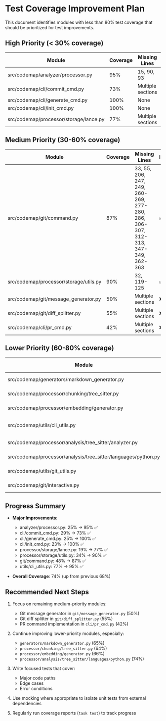 # Test Coverage Improvement Plan

This document identifies modules with less than 80% test coverage that should be prioritized for test improvements.

## High Priority (< 30% coverage)

| Module | Coverage | Missing Lines | Implementation |
|--------|----------|---------------|---------------|
| src/codemap/analyzer/processor.py | 95% | 15, 90, 93 | ✅ |
| src/codemap/cli/commit_cmd.py | 73% | Multiple sections | ✅ |
| src/codemap/cli/generate_cmd.py | 100% | None | ✅ |
| src/codemap/cli/init_cmd.py | 100% | None | ✅ |
| src/codemap/processor/storage/lance.py | 77% | Multiple sections | ✅ |

## Medium Priority (30-60% coverage)

| Module | Coverage | Missing Lines | Implementation |
|--------|----------|---------------|---------------|
| src/codemap/git/command.py | 87% | 33, 55, 206, 247, 249, 260-269, 277-280, 286, 306-307, 312-313, 347-349, 362-363 | ✅ |
| src/codemap/processor/storage/utils.py | 90% | 32, 119-125 | ✅ |
| src/codemap/git/message_generator.py | 50% | Multiple sections | ❌ |
| src/codemap/git/diff_splitter.py | 55% | Multiple sections | ❌ |
| src/codemap/cli/pr_cmd.py | 42% | Multiple sections | ❌ |

## Lower Priority (60-80% coverage)

| Module | Coverage | Missing Lines | Implementation |
|--------|----------|---------------|---------------|
| src/codemap/generators/markdown_generator.py | 65% | Multiple sections | ❌ |
| src/codemap/processor/chunking/tree_sitter.py | 64% | Multiple sections | ❌ |
| src/codemap/processor/embedding/generator.py | 66% | Multiple sections | ❌ |
| src/codemap/utils/cli_utils.py | 95% | 15, 111-112 | ✅ |
| src/codemap/processor/analysis/tree_sitter/analyzer.py | 78% | Multiple sections | ❌ |
| src/codemap/processor/analysis/tree_sitter/languages/python.py | 74% | Multiple sections | ❌ |
| src/codemap/utils/git_utils.py | 58% | Multiple sections | ❌ |
| src/codemap/git/interactive.py | 75% | Multiple sections | ❌ |

## Progress Summary

- **Major Improvements**: 
  - analyzer/processor.py: 25% → 95% ✅
  - cli/commit_cmd.py: 29% → 73% ✅
  - cli/generate_cmd.py: 25% → 100% ✅
  - cli/init_cmd.py: 23% → 100% ✅
  - processor/storage/lance.py: 19% → 77% ✅
  - processor/storage/utils.py: 34% → 90% ✅
  - git/command.py: 48% → 87% ✅
  - utils/cli_utils.py: 77% → 95% ✅

- **Overall Coverage**: 74% (up from previous 68%)

## Recommended Next Steps

1. Focus on remaining medium-priority modules:
   - Git message generator in `git/message_generator.py` (50%)
   - Git diff splitter in `git/diff_splitter.py` (55%)
   - PR command implementation in `cli/pr_cmd.py` (42%)

2. Continue improving lower-priority modules, especially:
   - `generators/markdown_generator.py` (65%)
   - `processor/chunking/tree_sitter.py` (64%)
   - `processor/embedding/generator.py` (66%)
   - `processor/analysis/tree_sitter/languages/python.py` (74%)

3. Write focused tests that cover:
   - Major code paths
   - Edge cases
   - Error conditions

4. Use mocking where appropriate to isolate unit tests from external dependencies

5. Regularly run coverage reports (`task test`) to track progress 